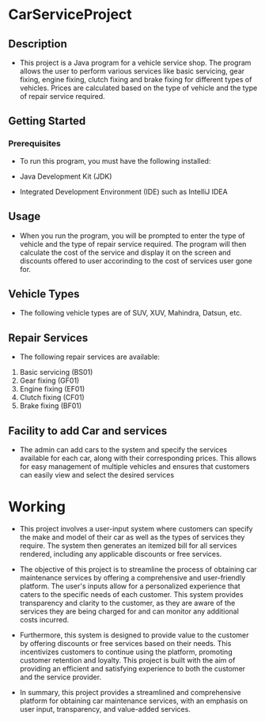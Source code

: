 # CarServiceProject
## Description
* This project is a Java program for a vehicle service shop. The program allows the user to perform various services like basic servicing, gear fixing, engine fixing, clutch fixing and brake fixing for different types of vehicles. Prices are calculated based on the type of vehicle and the type of repair service required.

## Getting Started
### Prerequisites
* To run this program, you must have the following installed:

* Java Development Kit (JDK)
* Integrated Development Environment (IDE) such as IntelliJ IDEA
## Usage
* When you run the program, you will be prompted to enter the type of vehicle and the type of repair service required. The program will then calculate the cost of the service and display it on the screen and discounts offered to user accorinding to the cost of services user gone for.
## Vehicle Types
* The following vehicle types are of SUV, XUV, Mahindra, Datsun, etc.
## Repair Services
* The following repair services are available:

1. Basic servicing (BS01)
2. Gear fixing (GF01)
3. Engine fixing (EF01)
4. Clutch fixing (CF01)
5. Brake fixing (BF01)
## Facility to add Car and services
* The admin can add cars to the system and specify the services available for each car, along with their corresponding prices. This allows for easy management of multiple vehicles and ensures that customers can easily view and select the desired services

# Working
* This project involves a user-input system where customers can specify the make and model of their car as well as the types of services they require. The system then generates an itemized bill for all services rendered, including any applicable discounts or free services.

* The objective of this project is to streamline the process of obtaining car maintenance services by offering a comprehensive and user-friendly platform. The user's inputs allow for a personalized experience that caters to the specific needs of each customer. This system provides transparency and clarity to the customer, as they are aware of the services they are being charged for and can monitor any additional costs incurred.

* Furthermore, this system is designed to provide value to the customer by offering discounts or free services based on their needs. This incentivizes customers to continue using the platform, promoting customer retention and loyalty. This project is built with the aim of providing an efficient and satisfying experience to both the customer and the service provider.

* In summary, this project provides a streamlined and comprehensive platform for obtaining car maintenance services, with an emphasis on user input, transparency, and value-added services.
